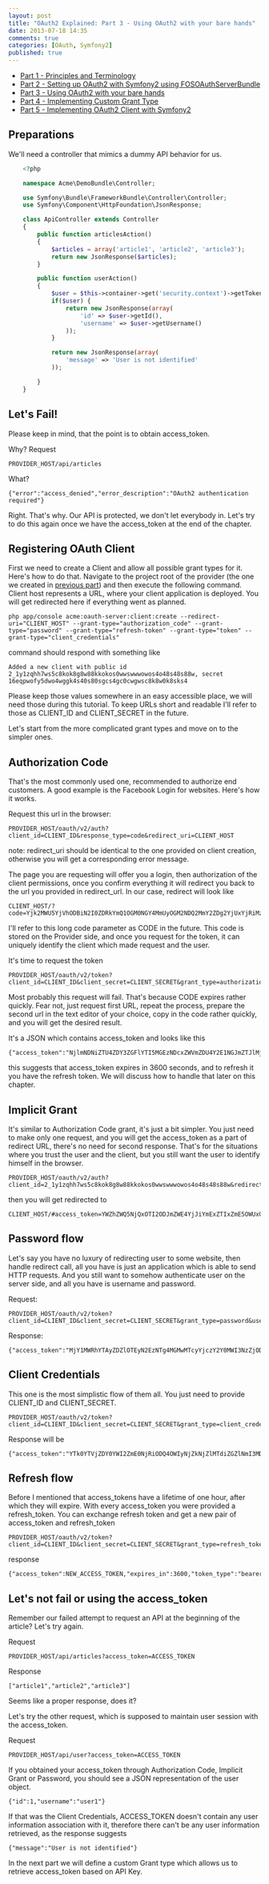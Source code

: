 ```yaml
---
layout: post
title: "OAuth2 Explained: Part 3 - Using OAuth2 with your bare hands"
date: 2013-07-18 14:35
comments: true
categories: [OAuth, Symfony2]
published: true
---
```


- [Part 1 - Principles and Terminology](http://blog.tankist.de/blog/2013/07/16/oauth2-explained-part-1-principles-and-terminology/)
- [Part 2 - Setting up OAuth2 with Symfony2 using FOSOAuthServerBundle](http://blog.tankist.de/blog/2013/07/17/oauth2-explained-part-2-setting-up-oauth2-with-symfony2-using-fosoauthserverbundle/)
- [Part 3 - Using OAuth2 with your bare hands](http://blog.tankist.de/blog/2013/07/18/oauth2-explained-part-3-using-oauth2-with-your-bare-hands/)
- [Part 4 - Implementing Custom Grant Type](http://blog.tankist.de/blog/2013/08/20/oauth2-explained-part-4-implementing-custom-grant-type-symfony2-fosoauthserverbundle/)
- [Part 5 - Implementing OAuth2 Client with Symfony2](http://blog.tankist.de/blog/2014/03/04/oauth2-explained-part-5-implementing.oauth2-client-with-symfony2/)


## Preparations

We'll need a controller that mimics a dummy API behavior for us.
<!-- more -->
``` php
	<?php

	namespace Acme\DemoBundle\Controller;

	use Symfony\Bundle\FrameworkBundle\Controller\Controller;
	use Symfony\Component\HttpFoundation\JsonResponse;

	class ApiController extends Controller
	{
	    public function articlesAction()
	    {
	        $articles = array('article1', 'article2', 'article3');
	        return new JsonResponse($articles);
	    }

	    public function userAction()
	    {
	        $user = $this->container->get('security.context')->getToken()->getUser();
	        if($user) {
	            return new JsonResponse(array(
	                'id' => $user->getId(),
	                'username' => $user->getUsername()
	            ));
	        }

	        return new JsonResponse(array(
	            'message' => 'User is not identified'
	        ));

	    }
	}
```

## Let's Fail!

Please keep in mind, that the point is to obtain access_token.

Why? Request

	PROVIDER_HOST/api/articles

What?

	{"error":"access_denied","error_description":"OAuth2 authentication required"}

Right. That's why. Our API is protected, we don't let everybody in. Let's try to do this again once we have the access_token at the end of the chapter.

## Registering OAuth Client

First we need to create a Client and allow all possible grant types for it. Here's how to do that. Navigate to the project root of the provider (the one we created in [previous part](http://blog.tankist.de/blog/2013/07/17/oauth2-explained-part-2-setting-up-oauth2-with-symfony2-using-fosoauthserverbundle/)) and then execute the following command. Client host represents a URL, where your client application is deployed. You will get redirected here if everything went as planned.

	php app/console acme:oauth-server:client:create --redirect-uri="CLIENT_HOST" --grant-type="authorization_code" --grant-type="password" --grant-type="refresh-token" --grant-type="token" --grant-type="client_credentials"


command should respond with something like

	Added a new client with public id 2_1y1zqhh7ws5c8kok8g8w88kkokos0wwswwwowos4o48s48s88w, secret 16eqpwofy5dwo4wggk4s40s80sgcs4gc0cwgwsc8k8w0k8sks4


Please keep those values somewhere in an easy accessible place, we will need those during this tutorial.
To keep URLs short and readable I'll refer to those as CLIENT\_ID and CLIENT\_SECRET in the future.

Let's start from the more complicated grant types and move on to the simpler ones.

## Authorization Code

That's the most commonly used one, recommended to authorize end customers. A good example is the Facebook Login for websites. Here's how it works.

Request this url in the browser:

	PROVIDER_HOST/oauth/v2/auth?client_id=CLIENT_ID&response_type=code&redirect_uri=CLIENT_HOST

note: redirect_uri should be identical to the one provided on client creation, otherwise you will get a corresponding error message.

The page you are requesting will offer you a login, then authorization of the client permissions, once you confirm everything it will redirect you back to the url you provided in redirect_url. In our case, redirect will look like

	CLIENT_HOST/?code=Yjk2MWU5YjVhODBiN2I0ZDRkYmQ1OGM0NGY4MmUyOGM2NDQ2MmY2ZDg2YjUxYjRiMzAwZTY2MDQxZmUzODg2YQ

I'll refer to this long code parameter as CODE in the future. This code is stored on the Provider side, and once you request for the token, it can uniquely identify the client which made request and the user.

It's time to request the token

	PROVIDER_HOST/oauth/v2/token?client_id=CLIENT_ID&client_secret=CLIENT_SECRET&grant_type=authorization_code&redirect_uri=http%3A%2F%2Fclinet.local%2F&code=CODE

Most probably this request will fail. That's because CODE expires rather quickly. Fear not, just request first URL, repeat the process, prepare the second url in the text editor of your choice, copy in the code rather quickly, and you will get the desired result.

It's a JSON which contains access_token and looks like this

	{"access_token":"NjlmNDNiZTU4ZDY3ZGFlYTI5MGEzNDcxZWVmZDU4Y2E1NGJmZTJlMjNjNzc2M2E0MmZlZTk2ZjliMWE0MDQyNw","expires_in":3600,"token_type":"bearer","scope":null,"refresh_token":"ZGU2NzlhOTQ2MmRlY2YyYjAyMjBkYmJmMmJhMDllNTgyNmJkNmQxOWZlNGQ4NzczY2RiMThlNmRhMjBiYjFjNg"}

this suggests that access_token expires in 3600 seconds, and to refresh it you have the refresh token. We will discuss how to handle that later on this chapter.

## Implicit Grant

It's similar to Authorization Code grant, it's just a bit simpler. You just need to make only one request, and you will get the access_token as a part of redirect URL, there's no need for second response. That's for the situations where you trust the user and the client, but you still want the user to identify himself in the browser.

	PROVIDER_HOST/oauth/v2/auth?client_id=2_1y1zqhh7ws5c8kok8g8w88kkokos0wwswwwowos4o48s48s88w&redirect_uri=http%3A%2F%2Fclinet.local%2F&response_type=token

then you will get redirected to

	CLIENT_HOST/#access_token=YWZhZWQ5NjQxOTI2ODJmZWE4YjJiYmExZTIxZmE5OWUxOWZjZjgwZDFlZWMwMjkyZDQwZWU1NWI4YWIzODllNQ&expires_in=3600&token_type=bearer&refresh_token=YzQ1YjRhODk2YzJiYTZmMzNiNjI5ZjI2MDI3ZmMwMDg3MjkxMDdhYmE5YjBlYzRlZmM2M2Q0NTM3ZjFmZDZiYQ

## Password flow

Let's say you have no luxury of redirecting user to some website, then handle redirect call, all you have is just an application which is able to send HTTP requests. And you still want to somehow authenticate user on the server side, and all you have is username and password.

Request:

	PROVIDER_HOST/oauth/v2/token?client_id=CLIENT_ID&client_secret=CLIENT_SECRET&grant_type=password&username=USERNAME&password=PASSWORD

Response:

	{"access_token":"MjY1MWRhYTAyZDZlOTEyN2EzNTg4MGMwMTcyYjczY2Y0MWI3NzZjODc1OGM2NDdjODgxZjY3YzEyMDdhZjU0Yg","expires_in":3600,"token_type":"bearer","scope":null,"refresh_token":"MDNmNzBmNWQ2NzdhYWVmYjE2NjI3ZjAyZTM4Y2Q1NDRiNDY1YjUyZGE1ZDk0ODZjYmU0MDM0NTQxNjhiZmU3ZA"}

## Client Credentials

This one is the most simplistic flow of them all. You just need to provide CLIENT\_ID and CLIENT\_SECRET.

	PROVIDER_HOST/oauth/v2/token?client_id=CLIENT_ID&client_secret=CLIENT_SECRET&grant_type=client_credentials

Response will be

	{"access_token":"YTk0YTVjZDY0YWI2ZmE0NjRiODQ4OWIyNjZkNjZlMTdiZGZlNmI3MDNjZGQwYTZkMDNiMjliNDg3NWYwZWI0MQ","expires_in":3600,"token_type":"bearer","scope":"user","refresh_token":"ZDU1MDY1OTc4NGNlNzQ5NWFiYTEzZTE1OGY5MWNjMmViYTBiNmRjOTNlY2ExNzAxNWRmZTM1NjI3ZDkwNDdjNQ"}

## Refresh flow

Before I mentioned that access_tokens have a lifetime of one hour, after which they will expire. With every access_token you were provided a refresh_token. You can exchange refresh token and get a new pair of access_token and refresh_token

	PROVIDER_HOST/oauth/v2/token?client_id=CLIENT_ID&client_secret=CLIENT_SECRET&grant_type=refresh_token&refresh_token=REFRESH_TOKEN

response

	{"access_token":NEW_ACCESS_TOKEN,"expires_in":3600,"token_type":"bearer","scope":"user","refresh_token":"NEW_REFRESH_TOKEN"}

## Let's not fail or using the access\_token

Remember our failed attempt to request an API at the beginning of the article? Let's try again.

Request

	PROVIDER_HOST/api/articles?access_token=ACCESS_TOKEN

Response

	["article1","article2","article3"]

Seems like a proper response, does it?

Let's try the other request, which is supposed to maintain user session with the access_token.

Request

	PROVIDER_HOST/api/user?access_token=ACCESS_TOKEN

If you obtained your access_token through Authorization Code, Implicit Grant or Password, you should see a JSON representation of the user object.

	{"id":1,"username":"user1"}

If that was the Client Credentials, ACCESS_TOKEN doesn't contain any user information association with it, therefore there can't be any user information retrieved, as the response suggests

	{"message":"User is not identified"}

In the next part we will define a custom Grant type which allows us to retrieve access_token based on API Key.
